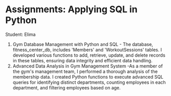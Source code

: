 # Assignments: Applying SQL in Python

Student: Elima

1. Gym Database Management with Python and SQL - The database, fitness_center_db, includes 'Members' and 'WorkoutSessions' tables. I developed various functions to add, retrieve, update, and delete records in these tables, ensuring data integrity and efficient data handling.
2. Advanced Data Analysis in Gym Management System -As a member of the gym's management team, I performed a thorough analysis of the membership data. I created Python functions to execute advanced SQL queries for identifying distinct departments, counting employees in each department, and filtering employees based on age.